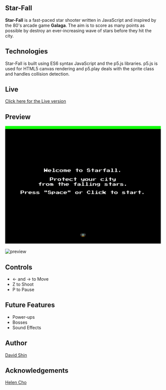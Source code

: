 ## Star-Fall
**Star-Fall** is a fast-paced star shooter written in JavaScript and inspired by the 80's arcade game **Galaga**. The aim is to score as many points as possible by destroy an ever-increasing wave of stars before they hit the city.

## Technologies
Star-Fall is built using ES6 syntax JavaScript and the p5.js libraries. p5.js is used for HTML5 canvas rendering and p5.play deals with the sprite class and handles collision detection.

## Live
[Click here for the Live version](http://davidsh.in/star-fall)

## Preview
![preview](./assets/preview/preview1.gif)

![preview](./assets/preview/preview2.gif)

## Controls
* ← and → to Move
* Z to Shoot
* P to Pause

## Future Features
* Power-ups
* Bosses
* Sound Effects

## Author

[David Shin](https://github.com/davidyshin)

## Acknowledgements

[Helen Cho](https://github.com/helencho)
